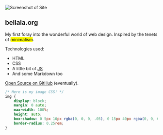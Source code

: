 ![Screenshot of Site](../../assets/pics/site.webp)

## bellala.org

My first foray into the wonderful world of web design. Inspired by the tenets of <mark>minimalism</mark>.

Technologies used:
- HTML
- CSS
- A little bit of [JS](https://marked.js.org/)
- And some Markdown too

[Open Source on GitHub](https://github.com/vskbellala/vskbellala.github.io) (eventually).

```css
/* Here is my image CSS! */
img {
    display: block;
    margin: 0 auto;
    max-width: 100%;
    height: auto;
    box-shadow: 0 5px 10px rgba(0, 0, 0, .05), 0 15px 40px rgba(0, 0, 0, .2);
    border-radius: 0.25rem;
}
```
